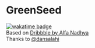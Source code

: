 <h1>GreenSeed</h1>
<a href="https://wakatime.com/badge/user/42515572-c36c-44b6-9997-0a755ff94018/project/dd0d49a0-b894-4b61-acef-c1ea76beab27"><img src="https://wakatime.com/badge/user/42515572-c36c-44b6-9997-0a755ff94018/project/dd0d49a0-b894-4b61-acef-c1ea76beab27.svg" alt="wakatime badge"></a><br>
Based on <a href="https://dribbble.com/shots/17219581-Landing-Page-Gardening-Shop-GreenSeed" target="_blank">Dribbble by Alfa Nadhya</a><br>
Thanks to <a href="https://github.com/dansalahi" target"_blank">@dansalahi</a>
